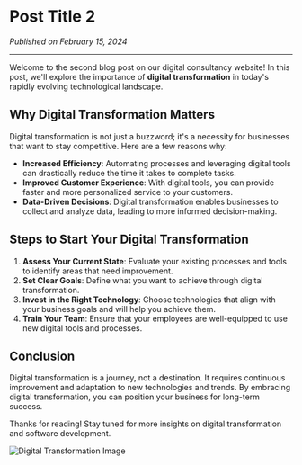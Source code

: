 # Post Title 2

*Published on February 15, 2024*

---

Welcome to the second blog post on our digital consultancy website! In this post, we'll explore the importance of **digital transformation** in today's rapidly evolving technological landscape.

## Why Digital Transformation Matters

Digital transformation is not just a buzzword; it's a necessity for businesses that want to stay competitive. Here are a few reasons why:

- **Increased Efficiency**: Automating processes and leveraging digital tools can drastically reduce the time it takes to complete tasks.
- **Improved Customer Experience**: With digital tools, you can provide faster and more personalized service to your customers.
- **Data-Driven Decisions**: Digital transformation enables businesses to collect and analyze data, leading to more informed decision-making.

## Steps to Start Your Digital Transformation

1. **Assess Your Current State**: Evaluate your existing processes and tools to identify areas that need improvement.
2. **Set Clear Goals**: Define what you want to achieve through digital transformation.
3. **Invest in the Right Technology**: Choose technologies that align with your business goals and will help you achieve them.
4. **Train Your Team**: Ensure that your employees are well-equipped to use new digital tools and processes.

## Conclusion

Digital transformation is a journey, not a destination. It requires continuous improvement and adaptation to new technologies and trends. By embracing digital transformation, you can position your business for long-term success.

Thanks for reading! Stay tuned for more insights on digital transformation and software development.

![Digital Transformation Image](../src/assets/digital_transformation.jpg)
